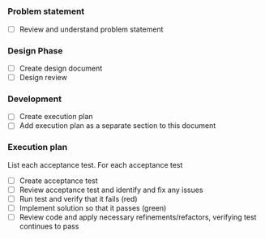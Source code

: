 # <Project title>

### Problem statement
- [ ] Review and understand problem statement

### Design Phase
- [ ] Create design document
- [ ] Design review

### Development
- [ ] Create execution plan
- [ ] Add execution plan as a separate section to this document

### Execution plan 
List each acceptance test. For each acceptance test
- [ ] Create acceptance test
- [ ] Review acceptance test and identify and fix any issues
- [ ] Run test and verify that it fails (red)
- [ ] Implement solution so that it passes (green)
- [ ] Review code and apply necessary refinements/refactors, verifying test continues to pass
